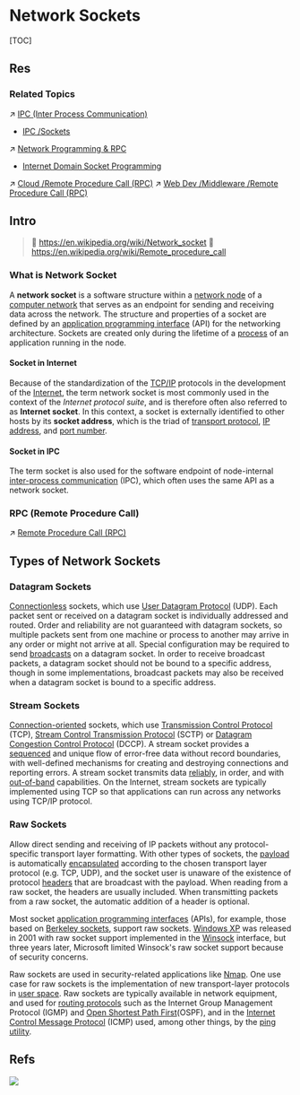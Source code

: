 # Network Sockets

[TOC]



## Res
### Related Topics
↗ [IPC (Inter Process Communication)](../../../OS%20Processes%20&%20Automata%20Management%20(CPU%20+%20Main%20Memory%20Resource)/IPC%20(Inter%20Process%20Communication)/IPC%20(Inter%20Process%20Communication).md)
- [IPC /Sockets](../../../OS%20Processes%20&%20Automata%20Management%20(CPU%20+%20Main%20Memory%20Resource)/IPC%20(Inter%20Process%20Communication)/🧦%20Sockets/Sockets.md)

↗ [Network Programming & RPC](../../../../../🏎️%20Computer%20Networking%20and%20Communication/Network%20Programming%20&%20RPC/Network%20Programming%20&%20RPC.md)
- [Internet Domain Socket Programming](../../../../../🏎️%20Computer%20Networking%20and%20Communication/Network%20Programming%20&%20RPC/Internet%20Domain%20Socket%20Programming/Internet%20Domain%20Socket%20Programming.md)

↗ [Cloud /Remote Procedure Call (RPC)](../../../../../../Software%20Engineering/☁️%20Cloud%20Computing%20&%20Cloud%20Native/Cloud%20Operating%20System%20&%20Platform%20(System%20Level%20Engineering)/Orchestration%20&%20Management/Cloud%20RPC%20Services.md)
↗ [Web Dev /Middleware /Remote Procedure Call (RPC)](../../../../../../Software%20Engineering/☝️%20Application%20Software%20Engineering/🕸️%20Web%20Development%20&%20The%20Internet/🗄️%20Web%20BackEnd%20Dev%20&%20Middleware/Web%20Dev%20Middleware/RPC%20Services/RPC%20Services.md)



## Intro
> 🔗 https://en.wikipedia.org/wiki/Network_socket
> 🔗 https://en.wikipedia.org/wiki/Remote_procedure_call


### What is Network Socket
A **network socket** is a software structure within a [network node](https://en.wikipedia.org/wiki/Node_(networking)) of a [computer network](https://en.wikipedia.org/wiki/Computer_network) that serves as an endpoint for sending and receiving data across the network. The structure and properties of a socket are defined by an [application programming interface](https://en.wikipedia.org/wiki/Application_programming_interface) (API) for the networking architecture. Sockets are created only during the lifetime of a [process](https://en.wikipedia.org/wiki/Process_(computing)) of an application running in the node.
#### Socket in Internet
Because of the standardization of the [TCP/IP](https://en.wikipedia.org/wiki/TCP/IP) protocols in the development of the [Internet](https://en.wikipedia.org/wiki/Internet), the term network socket is most commonly used in the context of the *Internet protocol suite*, and is therefore often also referred to as **Internet socket**. In this context, a socket is externally identified to other hosts by its **socket address**, which is the triad of [transport protocol](https://en.wikipedia.org/wiki/Transport_protocol), [IP address](https://en.wikipedia.org/wiki/IP_address), and [port number](https://en.wikipedia.org/wiki/Port_number).
#### Socket in IPC
The term socket is also used for the software endpoint of node-internal [inter-process communication](https://en.wikipedia.org/wiki/Inter-process_communication) (IPC), which often uses the same API as a network socket.


### RPC (Remote Procedure Call)
↗ [Remote Procedure Call (RPC)](Remote%20Procedure%20Call%20(RPC).md)



## Types of Network Sockets
### Datagram Sockets
[Connectionless](https://en.wikipedia.org/wiki/Connectionless) sockets, which use [User Datagram Protocol](https://en.wikipedia.org/wiki/User_Datagram_Protocol) (UDP). Each packet sent or received on a datagram socket is individually addressed and routed. Order and reliability are not guaranteed with datagram sockets, so multiple packets sent from one machine or process to another may arrive in any order or might not arrive at all. Special configuration may be required to send [broadcasts](https://en.wikipedia.org/wiki/Broadcasting_(networking)) on a datagram socket. In order to receive broadcast packets, a datagram socket should not be bound to a specific address, though in some implementations, broadcast packets may also be received when a datagram socket is bound to a specific address.


### Stream Sockets
[Connection-oriented](https://en.wikipedia.org/wiki/Connection-oriented) sockets, which use [Transmission Control Protocol](https://en.wikipedia.org/wiki/Transmission_Control_Protocol) (TCP), [Stream Control Transmission Protocol](https://en.wikipedia.org/wiki/Stream_Control_Transmission_Protocol) (SCTP) or [Datagram Congestion Control Protocol](https://en.wikipedia.org/wiki/Datagram_Congestion_Control_Protocol) (DCCP). A stream socket provides a [sequenced](https://en.wikipedia.org/wiki/Sequenced) and unique flow of error-free data without record boundaries, with well-defined mechanisms for creating and destroying connections and reporting errors. A stream socket transmits data [reliably](https://en.wikipedia.org/wiki/Reliability_(computer_networking)), in order, and with [out-of-band](https://en.wikipedia.org/wiki/Out-of-band_data) capabilities. On the Internet, stream sockets are typically implemented using TCP so that applications can run across any networks using TCP/IP protocol.


### Raw Sockets
Allow direct sending and receiving of IP packets without any protocol-specific transport layer formatting. With other types of sockets, the [payload](https://en.wikipedia.org/wiki/Payload_(computing)) is automatically [encapsulated](https://en.wikipedia.org/wiki/Encapsulation_(networking)) according to the chosen transport layer protocol (e.g. TCP, UDP), and the socket user is unaware of the existence of protocol [headers](https://en.wikipedia.org/wiki/Header_(computing)) that are broadcast with the payload. When reading from a raw socket, the headers are usually included. When transmitting packets from a raw socket, the automatic addition of a header is optional.

Most socket [application programming interfaces](https://en.wikipedia.org/wiki/Application_programming_interface) (APIs), for example, those based on [Berkeley sockets](https://en.wikipedia.org/wiki/Berkeley_sockets), support raw sockets. [Windows XP](https://en.wikipedia.org/wiki/Windows_XP) was released in 2001 with raw socket support implemented in the [Winsock](https://en.wikipedia.org/wiki/Winsock) interface, but three years later, Microsoft limited Winsock's raw socket support because of security concerns.

Raw sockets are used in security-related applications like [Nmap](https://en.wikipedia.org/wiki/Nmap). One use case for raw sockets is the implementation of new transport-layer protocols in [user space](https://en.wikipedia.org/wiki/User_space). Raw sockets are typically available in network equipment, and used for [routing protocols](https://en.wikipedia.org/wiki/Routing_protocol) such as the Internet Group Management Protocol (IGMP) and [Open Shortest Path First](https://en.wikipedia.org/wiki/Open_Shortest_Path_First)(OSPF), and in the [Internet Control Message Protocol](https://en.wikipedia.org/wiki/Internet_Control_Message_Protocol) (ICMP) used, among other things, by the [ping utility](https://en.wikipedia.org/wiki/Ping_utility).



## Refs
[Unix domain socket 简介]: https://www.cnblogs.com/sparkdev/p/8359028.html
[Remote procedure call | Wikipedia]: https://en.wikipedia.org/wiki/Remote_procedure_call


[👍【网络编程知识】什么是Socket？概念及原理分析]: https://www.cnblogs.com/gmpy/articles/17802712.html

![](../../../../../../../../Assets/Pics/Pasted%20image%2020240423222918.png)

